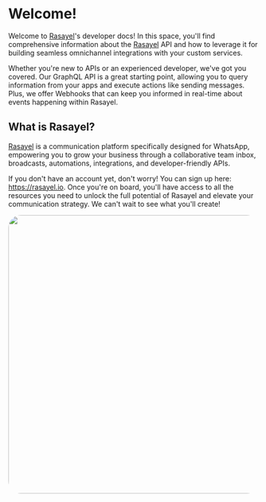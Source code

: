 # Welcome!

Welcome to [Rasayel](https://rasayel.io)'s developer docs! In this space, you'll find comprehensive information about the [Rasayel](https://rasayel.io) API and how to leverage it for building seamless omnichannel integrations with your custom services.

Whether you're new to APIs or an experienced developer, we've got you covered. Our GraphQL API is a great starting point, allowing you to query information from your apps and execute actions like sending messages. Plus, we offer Webhooks that can keep you informed in real-time about events happening within Rasayel.

## What is Rasayel?

[Rasayel](https://rasayel.io) is a communication platform specifically designed for WhatsApp, empowering you to grow your business through a collaborative team inbox, broadcasts, automations, integrations, and developer-friendly APIs.

If you don't have an account yet, don't worry! You can sign up here: https://rasayel.io. Once you're on board, you'll have access to all the resources you need to unlock the full potential of Rasayel and elevate your communication strategy. We can't wait to see what you'll create!

<img src="/rasayel-app.png" style="margin:auto;display:block;height:35rem;border-radius:25px;" />
